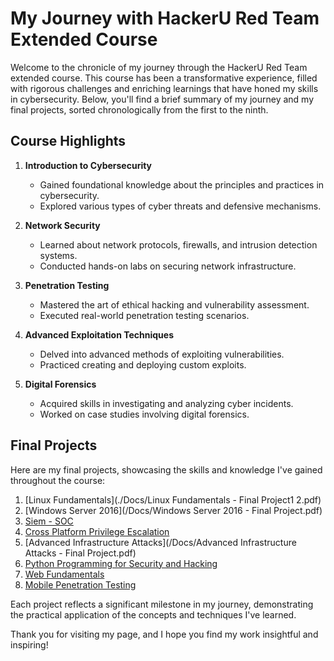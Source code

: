 # My Journey with HackerU Red Team Extended Course

Welcome to the chronicle of my journey through the HackerU Red Team extended course. This course has been a transformative experience, filled with rigorous challenges and enriching learnings that have honed my skills in cybersecurity. Below, you'll find a brief summary of my journey and my final projects, sorted chronologically from the first to the ninth.

## Course Highlights

1. **Introduction to Cybersecurity**
    - Gained foundational knowledge about the principles and practices in cybersecurity.
    - Explored various types of cyber threats and defensive mechanisms.

2. **Network Security**
    - Learned about network protocols, firewalls, and intrusion detection systems.
    - Conducted hands-on labs on securing network infrastructure.

3. **Penetration Testing**
    - Mastered the art of ethical hacking and vulnerability assessment.
    - Executed real-world penetration testing scenarios.

4. **Advanced Exploitation Techniques**
    - Delved into advanced methods of exploiting vulnerabilities.
    - Practiced creating and deploying custom exploits.

5. **Digital Forensics**
    - Acquired skills in investigating and analyzing cyber incidents.
    - Worked on case studies involving digital forensics.

## Final Projects

Here are my final projects, showcasing the skills and knowledge I've gained throughout the course:

1. [Linux Fundamentals](./Docs/Linux Fundamentals - Final Project1 2.pdf)
2. [Windows Server 2016](/Docs/Windows Server 2016 - Final Project.pdf)
3. [Siem - SOC](/Docs/SIEM-_-SOC-Final-WannaCry.pdf)
4. [Cross Platform Privilege Escalation](/Docs/Cross_Platform_Privilege_Escalation_-_Final_Project.pdf)
5. [Advanced Infrastructure Attacks](/Docs/Advanced Infrastructure Attacks - Final Project.pdf)
6. [Python Programming for Security and Hacking](path/to/Python_Programming_for_Security_and_Hacking.pdf)
7. [Web Fundamentals](path/to/Web_Fundamentals.pdf)
8. [Mobile Penetration Testing](path/to/Mobile_Penetration_Testing.pdf)

Each project reflects a significant milestone in my journey, demonstrating the practical application of the concepts and techniques I've learned.

Thank you for visiting my page, and I hope you find my work insightful and inspiring!
